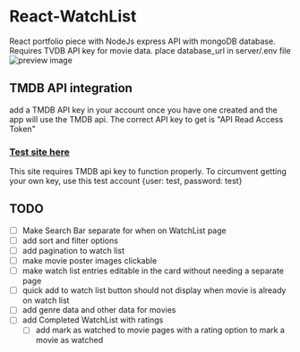 # React-WatchList
 React portfolio piece with NodeJs express API with  mongoDB database. Requires TVDB API key for movie data.
 place database_url in server/.env file
![preview image](screenshots/image.png)
## TMDB API integration
add a TMDB API key in your account once you have one created and the app will use the TMDB api. The correct API key to get is "API Read Access Token"

### [Test site here](https://react-portfolio-theta-snowy.vercel.app/)

This site requires TMDB api key to function properly. To circumvent getting your own key, use this test account 
{user: test, password: test}


## TODO

- [ ] Make Search Bar separate for when on WatchList page
- [ ] add sort and filter options
- [ ] add pagination to watch list
- [ ] make movie poster images clickable
- [ ] make watch list entries editable in the card without needing a separate page
- [ ] quick add to watch list button should not display when movie is already on watch list
- [ ] add genre data and other data for movies
- [ ] add Completed WatchList with ratings
  - [ ] add mark as watched to movie pages with a rating option to mark a movie as watched   